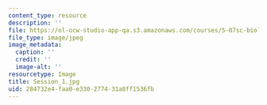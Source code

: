 ```yaml
---
content_type: resource
description: ''
file: https://ol-ocw-studio-app-qa.s3.amazonaws.com/courses/5-07sc-biological-chemistry-i-fall-2013/284732e4faa0e330277431a8ff1536fb_Session_1.jpg
file_type: image/jpeg
image_metadata:
  caption: ''
  credit: ''
  image-alt: ''
resourcetype: Image
title: Session_1.jpg
uid: 284732e4-faa0-e330-2774-31a8ff1536fb
---
```


